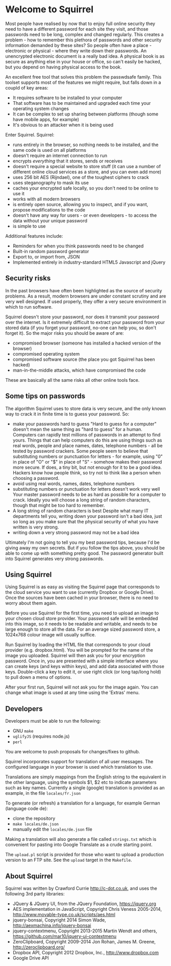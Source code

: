 # Welcome to Squirrel

Most people have realised by now that to enjoy full online security they need to have a different password for each site they visit, and those passwords need to be long, complex and changed regularly. This creates a problem - how to remember this plethora of passwords and other security information demanded by these sites? So people often have a place - electronic or physical - where they write down their passwords. An unencrypted electronic document is a really bad idea. A physical book is as secure as anything else in your house or office, so can't easily be hacked, but you depend on having physical access to the book.

An excellent free tool that solves this problem the passwdsafe family. This toolset supports most of the features we might require, but falls down in a coupld of key areas:
   - It requires software to be installed to your computer
   - That software has to be maintained and upgraded each time your operating system changes
   - It can be complex to set up sharing between platforms (though some have mobile apps, for example)
   - It's obvious to an attacker when it is being used

Enter Squirrel. Squirrel:
   - runs entirely in the browser, so nothing needs to be installed, and the same code is used on all platforms
   - doesn't require an internet connection to run
   - encrypts *everything* that it stores, sends or receives
   - doesn't require a special website to store stuff (it can use a number of different online cloud services as a store, and you can even add more)
   - uses 256 bit AES (Rijndael), one of the toughest ciphers to crack
   - uses steganography to mask its use
   - caches your encrypted safe locally, so you don't need to be online to use it
   - works with all modern browsers
   - is entirely open source, allowing you to inspect, and if you want, propose modifications to the code
   - doesn't have any way for users - or even developers - to access the data without your unique password
   - is simple to use

Additional features include:
   - Reminders for when you think passwords need to be changed
   - Built-in random password generator
   - Export to, or import from, JSON
   - Implemented entirely in industry-standard HTML5 Javascript and jQuery

## Security risks

In the past browsers have often been highlighted as the source of security problems. As a result, modern browsers are under constant scrutiny and are very well designed. If used properly, they offer a very secure environment in which to run software.

Squirrel doesn't store your password, nor does it transmit your password over the internet. Is it extremely difficult to extract your password from your stored data (if you forget your password, no-one can help you, so don't forget it). So the major risks you should be aware of are:
- compromised browser (someone has installed a hacked version of the browser)
- compromised operating system
- compromised software source (the place you got Squirrel has been hacked)
- man-in-the-middle attacks, which have compromised the code

These are basically all the same risks all other online tools face.

## Some tips on passwords

The algorithm Squirrel uses to store data is very secure, and the only known way to crack it in finite time is to guess your password. So:
- make your passwords hard to guess
"Hard to guess for a computer" doesn't mean the same thing as "hard to guess" for a human. Computers can rapidly test millions of passwords in an attempt to find yours. Things that can help computers do this are using things such as real words, people and place names, dates, telephone numbers - all be tested by password crackers. Some people seem to believe that substituting numbers or punctuation for letters - for example, using "0" in place of "O" or "$" in place of "S" - somehow makes their password more secure. If does, a tiny bit, but not enough for it to be a good idea. Hackers know how people think, so try not to think like a person when choosing a password.
- avoid using real words, names, dates, telephone numbers
- substituting numbers or punctuation for letters doesn't work very well
Your master password needs to be as hard as possible for a computer to crack. Ideally you will choose a long string of random characters, though that might be too hard to remember.
- A long string of random characters is best
Despite what many IT departments tell you, writing down your password isn't a bad idea, just so long as you make sure that the physical security of what you have written is very strong.
- writing down a very strong password may not be a bad idea

Ultimately I'm not going to tell you my best password tips, because I'd be giving away my own secrets. But if you follow the tips above, you should be able to come up with something pretty good. The password generator built into Squirrel generates very strong passwords.

## Using Squirrel

Using Squirrel is as easy as visiting the Squirrel page that corresponds to
the cloud service you want to use (currently Dropbox or Google Drive). Once
the sources have been cached in your browser, there is no need to worry about
them again.

Before you use Squirrel for the first time, you need to upload an image to
your chosen cloud store provider. Your password safe will be embedded into
this image, so it needs to be readable and writable, and needs to be large
enough to store all the data. For an average sized password store, a 1024x768
colour image will usually suffice.

Run Squirrel by loading the HTML file that corresponds to your cloud provider
(e.g. dropbox.html). You will be prompted for the name of the image you
uploaded. Squirrel will then ask you for your encryption password. Once in,
you are presented with a simple interface where you can create keys (and keys
within keys), and add data associated with those keys. Double-click a key to
edit it, or use right click (or long tap/long hold) to pull down a menu of
options.

After your first run, Squirrel will not ask you for the image again. You can
change what image is used at any time using the 'Extras' menu.

## Developers

Developers must be able to run the following:
- GNU `make`
- `uglifyJS` (requires node.js)
- `perl`

You are welcome to push proposals for changes/fixes to github.

Squirrel incorporates support for translation of all user messages. The
configured language in your browser is used which translation to use.

Translations are simply mappings from the English string to the equivalent
in the other language, using the symbols $1, $2 etc to indicate parameters
such as key names. Currently a single (google) translation is provided as an
example, in the file `locales/fr.json`

To generate (or refresh) a translation for a language, for example German
(language code de):
- clone the repository
- `make locales/de.json`
- manually edit the `locales/de.json` file

Making a translation will also generate a file called `strings.txt`
which is convenient for pasting into Google Translate as a crude starting
point.

The `upload.pl` script is provided for those who want to upload a
production version to an FTP site. See the `upload` target in the `Makefile`.

## About Squirrel

Squirrel was written by Crawford Currie http://c-dot.co.uk, and uses the following 3rd party libraries:

- JQuery & JQuery UI, from the JQuery Foundation, https://jquery.org
- AES implementation in JavaScript, Copyright Chris Veness 2005-2014, http://www.movable-type.co.uk/scripts/aes.html
- jquery-bonsai, Copyright 2014 Simon Wade, http://aexmachina.info/jquery-bonsai
- jquery-contextmenu, Copyright 2013-2015 Martin Wendt and others, https://github.com/mar10/jquery-ui-contextmenu
- ZeroClipboard, Copyright 2009-2014 Jon Rohan, James M. Greene, http://zeroclipboard.org/
- Dropbox API, Copyright 2012 Dropbox, Inc., http://www.dropbox.com
- Google Drive API
